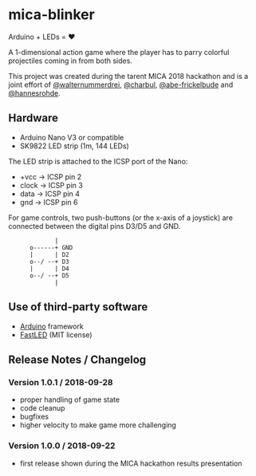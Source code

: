 # mica-blinker

Arduino + LEDs = ❤️

A 1-dimensional action game where the player has to parry colorful projectiles coming in from both sides.

This project was created during the tarent MICA 2018 hackathon and is a joint effort of [@walternummerdrei](https://github.com/walternummerdrei), [@charbul](https://github.com/charbul), [@abe-frickelbude](https://github.com/abe-frickelbude) and [@hannesrohde](https://github.com/hannesrohde).

## Hardware

- Arduino Nano V3 or compatible
- SK9822 LED strip (1m, 144 LEDs)

The LED strip is attached to the ICSP port of the Nano:

- +vcc  -> ICSP pin 2
- clock -> ICSP pin 3
- data  -> ICSP pin 4
- gnd   -> ICSP pin 6

For game controls, two push-buttons (or the x-axis of a joystick) are connected between the digital pins D3/D5 and GND.

```
             |
      o------+ GND
      |      | D2
      o--/ --+ D3
      |      | D4
      o--/ --+ D5
             |

```

## Use of third-party software

- [Arduino](https://www.arduino.cc/) framework
- [FastLED](https://github.com/FastLED/FastLED) (MIT license)

## Release Notes / Changelog

### Version 1.0.1 / 2018-09-28

- proper handling of game state
- code cleanup
- bugfixes
- higher velocity to make game more challenging

### Version 1.0.0 / 2018-09-22
  
- first release shown during the MICA hackathon results presentation
